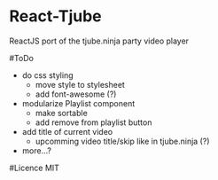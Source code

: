 # React-Tjube
ReactJS port of the tjube.ninja party video player

#ToDo
- do css styling
  - move style to stylesheet
  - add font-awesome (?)
- modularize Playlist component
  - make sortable
  - add remove from playlist button
- add title of current video
  - upcomming video title/skip like in tjube.ninja (?)
- more...?

#Licence
MIT
